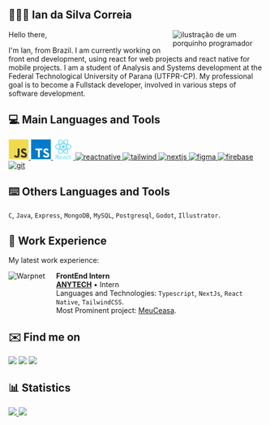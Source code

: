 ## 🧑🏻‍💻 Ian da Silva Correia
<img src="https://media4.giphy.com/media/1NYkJ0wTvncdXV5dN5/giphy.gif?cid=ecf05e474sva1kb3zcluqqykghjepyy7rcv38m6mk8rsvip1&ep=v1_stickers_search&rid=giphy.gif&ct=s" alt="ilustração de um porquinho programador" min-width="180px" max-width="180px" width="180px" align="right">

<p align="left"> 
Hello there,
</p>
<p align="left">
I'm Ian, from Brazil. I am currently working on front end development, using react for web projects and react native for mobile projects. I am a student of Analysis and Systems development at the Federal Technological University of Parana (UTFPR-CP). My professional goal is to become a Fullstack developer, involved in various steps of software development.
</p>

## 💻 Main Languages and Tools
<p align="left"> <a href="https://developer.mozilla.org/en-US/docs/Web/JavaScript" target="_blank" rel="noreferrer"> <img src="https://raw.githubusercontent.com/devicons/devicon/master/icons/javascript/javascript-original.svg" alt="javascript" width="40" height="40"/> </a> <a href="https://www.typescriptlang.org/" target="_blank" rel="noreferrer"> <img src="https://raw.githubusercontent.com/devicons/devicon/master/icons/typescript/typescript-original.svg" alt="typescript" width="40" height="40"/> </a> <a href="https://reactjs.org/" target="_blank" rel="noreferrer"> <img src="https://raw.githubusercontent.com/devicons/devicon/master/icons/react/react-original-wordmark.svg" alt="react" width="40" height="40"/> </a> <a href="https://reactnative.dev/" target="_blank" rel="noreferrer"> <img src="https://reactnative.dev/img/header_logo.svg" alt="reactnative" width="40" height="40"/> </a> <a href="https://tailwindcss.com/" target="_blank" rel="noreferrer"> <img src="https://www.vectorlogo.zone/logos/tailwindcss/tailwindcss-icon.svg" alt="tailwind" width="40" height="40"/> </a> <a href="https://nextjs.org/" target="_blank" rel="noreferrer"> <img src="https://cdn.worldvectorlogo.com/logos/nextjs-2.svg" alt="nextjs" width="40" height="40"/> </a> <a href="https://www.figma.com/" target="_blank" rel="noreferrer"> <img src="https://www.vectorlogo.zone/logos/figma/figma-icon.svg" alt="figma" width="40" height="40"/> </a> <a href="https://firebase.google.com/" target="_blank" rel="noreferrer"> <img src="https://www.vectorlogo.zone/logos/firebase/firebase-icon.svg" alt="firebase" width="40" height="40"/> </a> <a href="https://git-scm.com/" target="_blank" rel="noreferrer"> <img src="https://www.vectorlogo.zone/logos/git-scm/git-scm-icon.svg" alt="git" width="40" height="40"/> </a> </p>

## ⌨️ Others Languages and Tools
`C`, `Java`, `Express`, `MongoDB`, `MySQL`, `Postgresql`, `Godot`, `Illustrator`.

## 💼 Work Experience
My latest work experience:

[<img align="left" height="94px" width="94px" alt="Warpnet" src="https://media.licdn.com/dms/image/D4D0BAQF3w9UmfkSnKQ/company-logo_200_200/0/1664653602060/anytechnology_logo?e=1710374400&v=beta&t=jnv2Xr4wN_0NSjbpM6hdqSh5kJOWzRFx6WJ2i-HyIcc"/>](https://www.linkedin.com/company/anytechnology/about/)

**FrontEnd Intern** \
[**ANYTECH**](https://www.linkedin.com/company/anytechnology/about/) • Intern \
Languages and Technologies: `Typescript`, `NextJs`, `React Native`, `TailwindCSS`.\
Most Prominent project: [MeuCeasa](https://play.google.com/store/apps/details?id=com.meuceasa&pli=1).
<br/>

## ✉️ Find me on
<a href = "https://wa.me/5543996026804"><img src="https://img.shields.io/badge/WhatsApp-25D366?style=for-the-badge&logo=whatsapp&logoColor=white" target="_blank"></a>
<a href = "mailto:ianda.silvacorreia@outlook.com"><img src="https://img.shields.io/badge/Gmail-D14836?style=for-the-badge&logo=gmail&logoColor=white" target="_blank"></a>
<a href="https://www.linkedin.com/in/ian-desc/" target="_blank"><img src="https://img.shields.io/badge/-LinkedIn-%230077B5?style=for-the-badge&logo=linkedin&logoColor=white" target="_blank"></a>   

## 📊 Statistics
<div>
  <a href="https://github.com/IanDesc">
<img height="140em" src="https://github-readme-stats.vercel.app/api/top-langs/?username=IanDesc&layout=compact&langs_count=7&theme=dracula"/>
<img height="140em" src="https://github-readme-stats.vercel.app/api?username=IanDesc&show_icons=true&theme=dracula&include_all_commits=true&count_private=true"/>
</div>
